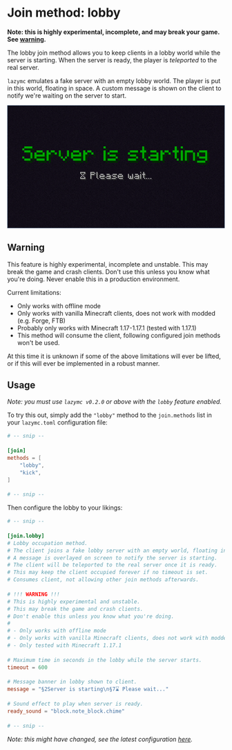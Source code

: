 # Join method: lobby

**Note: this is highly experimental, incomplete, and may break your game. See
[warning](#warning).**

The lobby join method allows you to keep clients in a lobby world while the
server is starting. When the server is ready, the player is _teleported_ to the
real server.

`lazymc` emulates a fake server with an empty lobby world. The player is put in
this world, floating in space. A custom message is shown on the client to notify
we're waiting on the server to start.

![Lobby screenshot](../res/screenshot/lobby.png)

## Warning

This feature is highly experimental, incomplete and unstable. This may break the
game and crash clients. Don't use this unless you know what you're doing. Never
enable this in a production environment.

Current limitations:

- Only works with offline mode
- Only works with vanilla Minecraft clients, does not work with modded (e.g. Forge, FTB)
- Probably only works with Minecraft 1.17-1.17.1 (tested with 1.17.1)
- This method will consume the client, following configured join methods won't be used.

At this time it is unknown if some of the above limitations will ever be lifted,
or if this will ever be implemented in a robust manner.

## Usage

_Note: you must use `lazymc v0.2.0` or above with the `lobby` feature enabled._

To try this out, simply add the `"lobby"` method to the `join.methods` list in
your `lazymc.toml` configuration file:

```toml
# -- snip --

[join]
methods = [
    "lobby",
    "kick",
]

# -- snip --
```

Then configure the lobby to your likings:

```toml
# -- snip --

[join.lobby]
# Lobby occupation method.
# The client joins a fake lobby server with an empty world, floating in space.
# A message is overlayed on screen to notify the server is starting.
# The client will be teleported to the real server once it is ready.
# This may keep the client occupied forever if no timeout is set.
# Consumes client, not allowing other join methods afterwards.

# !!! WARNING !!!
# This is highly experimental and unstable.
# This may break the game and crash clients.
# Don't enable this unless you know what you're doing.
#
# - Only works with offline mode
# - Only works with vanilla Minecraft clients, does not work with modded
# - Only tested with Minecraft 1.17.1

# Maximum time in seconds in the lobby while the server starts.
timeout = 600

# Message banner in lobby shown to client.
message = "§2Server is starting\n§7⌛ Please wait..."

# Sound effect to play when server is ready.
ready_sound = "block.note_block.chime"

# -- snip --

```

_Note: this might have changed, see the latest configuration
[here](../res/lazymc.toml)._
